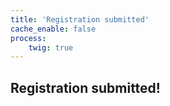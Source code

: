 ```yaml
---
title: 'Registration submitted'
cache_enable: false
process:
    twig: true
---
```


## Registration submitted!
